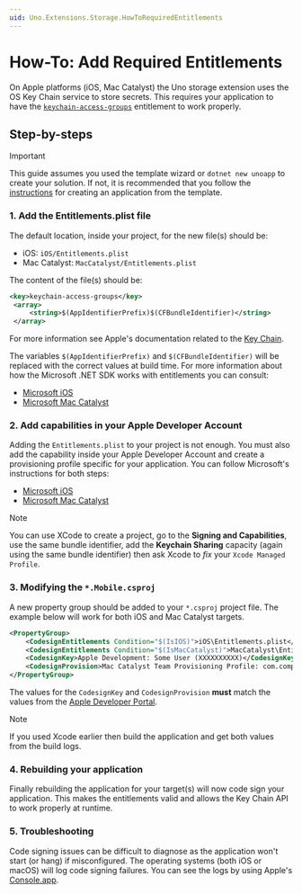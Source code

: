 ```yaml
---
uid: Uno.Extensions.Storage.HowToRequiredEntitlements
---
```

# How-To: Add Required Entitlements

On Apple platforms (iOS, Mac Catalyst) the Uno storage extension uses the OS Key Chain service to store secrets. This requires your application to have the [`keychain-access-groups`](https://developer.apple.com/documentation/bundleresources/entitlements/keychain-access-groups) entitlement to work properly.

## Step-by-steps

> [!IMPORTANT]
> This guide assumes you used the template wizard or `dotnet new unoapp` to create your solution. If not, it is recommended that you follow the [instructions](xref:Uno.Extensions.HowToGettingStarted) for creating an application from the template.

### 1. Add the Entitlements.plist file

The default location, inside your project, for the new file(s) should be:

* iOS: `iOS/Entitlements.plist`
* Mac Catalyst: `MacCatalyst/Entitlements.plist`

The content of the file(s) should be:

```xml
<key>keychain-access-groups</key> 
 <array> 
     <string>$(AppIdentifierPrefix)$(CFBundleIdentifier)</string> 
 </array>
```

For more information see Apple's documentation related to the [Key Chain](https://developer.apple.com/documentation/security/keychain_services/keychain_items/sharing_access_to_keychain_items_among_a_collection_of_apps?language=objc).

The variables `$(AppIdentifierPrefix)` and `$(CFBundleIdentifier)` will be replaced with the correct values at build time. For more information about how the Microsoft .NET SDK works with entitlements you can consult:

* [Microsoft iOS](https://learn.microsoft.com/en-us/dotnet/maui/ios/entitlements)
* [Microsoft Mac Catalyst](https://learn.microsoft.com/en-us/dotnet/maui/mac-catalyst/entitlements)

### 2. Add capabilities in your Apple Developer Account

Adding the `Entitlements.plist` to your project is not enough. You must also add the capability inside your Apple Developer Account and create a provisioning profile specific for your application. You can follow Microsoft's instructions for both steps:

* [Microsoft iOS](https://learn.microsoft.com/en-us/dotnet/maui/ios/capabilities?#add-capabilities-in-your-apple-developer-account)
* [Microsoft Mac Catalyst](https://learn.microsoft.com/en-us/dotnet/maui/mac-catalyst/capabilities?#add-capabilities-in-your-apple-developer-account)

> [!NOTE]
> You can use XCode to create a project, go to the **Signing and Capabilities**, use the same bundle identifier, add the **Keychain Sharing** capacity (again using the same bundle identifier) then ask Xcode to _fix_ your `Xcode Managed Profile`.

### 3. Modifying the `*.Mobile.csproj`

A new property group should be added to your `*.csproj` project file. The example below will work for both iOS and Mac Catalyst targets.

```xml
<PropertyGroup>
    <CodesignEntitlements Condition="$(IsIOS)">iOS\Entitlements.plist</CodesignEntitlements>
    <CodesignEntitlements Condition="$(IsMacCatalyst)">MacCatalyst\Entitlements.plist</CodesignEntitlements>
    <CodesignKey>Apple Development: Some User (XXXXXXXXXX)</CodesignKey>
    <CodesignProvision>Mac Catalyst Team Provisioning Profile: com.companyname.maccatalyst</CodesignProvision>
</PropertyGroup>
```

The values for the `CodesignKey` and `CodesignProvision` **must** match the values from the [Apple Developer Portal](https://developer.apple.com/account).

> [!NOTE]
> If you used Xcode earlier then build the application and get both values from the build logs.

### 4. Rebuilding your application

Finally rebuilding the application for your target(s) will now code sign your application. This makes the entitlements valid and allows the Key Chain API to work properly at runtime.

### 5. Troubleshooting

Code signing issues can be difficult to diagnose as the application won't start (or hang) if misconfigured. The operating systems (both iOS or macOS) will log code signing failures. You can see the logs by using Apple's [Console.app](https://support.apple.com/en-ca/guide/console/welcome/mac).
